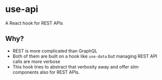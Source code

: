 # use-api

A React hook for REST APIs

## Why?

- REST is more complicated than GraphQL
- Both of them are built on a hook like `use-data` but managing REST API calls are more verbose
- This hook tries to abstract that verbosity away and offer slim components also for REST APIs.

